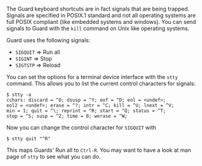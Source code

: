 The Guard keyboard shortcuts are in fact signals that are being trapped. Signals are specified in POSIX.1 standard and not all operating systems are full POSIX compliant (like embedded systems and windows). You can send signals to Guard with the `kill` command on Unix like operating systems.

Guard uses the following signals:

- `SIGQUIT` => Run all
- `SIGINT` => Stop
- `SIGTSTP` => Reload

You can set the options for a terminal device interface with the `stty` command. This allows you to list the current control characters for signals:

    $ stty -a
    cchars: discard = ^O; dsusp = ^Y; eof = ^D; eol = <undef>;
	eol2 = <undef>; erase = ^?; intr = ^C; kill = ^U; lnext = ^V;
	min = 1; quit = ^\; reprint = ^R; start = ^Q; status = ^T;
	stop = ^S; susp = ^Z; time = 0; werase = ^W;

Now you can change the control character for `SIGQUIT` with

    $ stty quit "^R"

This maps Guards' Run all to `Ctrl-R`. You may want to have a look at man page of `stty` to see what you can do.